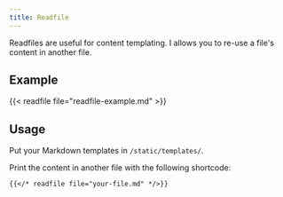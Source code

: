 ```yaml
---
title: Readfile
---
```


Readfiles are useful for content templating. I allows you to re-use a file's content in another file.

## Example

{{< readfile file="readfile-example.md" >}}

## Usage

Put your Markdown templates in `/static/templates/`.

Print the content in another file with the following shortcode:

```
{{</* readfile file="your-file.md" */>}}
```
